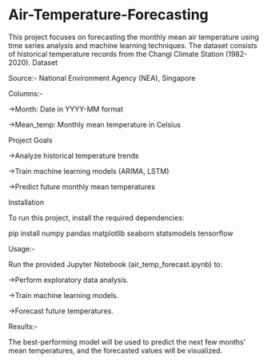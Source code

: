 # Air-Temperature-Forecasting
This project focuses on forecasting the monthly mean air temperature using time series analysis and machine learning techniques. The dataset consists of historical temperature records from the Changi Climate Station (1982-2020).
Dataset

Source:-
National Environment Agency (NEA), Singapore

Columns:-

->Month: Date in YYYY-MM format

->Mean_temp: Monthly mean temperature in Celsius



Project Goals

->Analyze historical temperature trends

->Train machine learning models (ARIMA, LSTM)

->Predict future monthly mean temperatures

Installation

To run this project, install the required dependencies:

pip install numpy pandas matplotlib seaborn statsmodels tensorflow

Usage:-

Run the provided Jupyter Notebook (air_temp_forecast.ipynb) to:

->Perform exploratory data analysis.

->Train machine learning models.

->Forecast future temperatures.

Results:-

The best-performing model will be used to predict the next few months' mean temperatures, and the forecasted values will be visualized.
